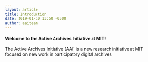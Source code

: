 ```yaml
---
layout: article
title: Introduction
date: 2019-01-10 13:50 -0500
author: aaiteam
---
```

#### Welcome to the Active Archives Initiative at MIT!

The Active Archives Initiative (AAI) is a new research initiative at MIT focused on new work in participatory digital archives.
